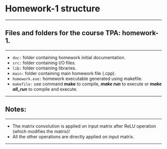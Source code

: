# Homework-1 structure
---
## Files and folders for the course TPA: homework-1.
---
- `doc:` folder containing homework initial documentation.
- `src:` folder containing I/O files.
- `lib:` folder containing libraries.
- `main:` folder containing main homework file (.cpp).
- `homework.exe:` homework executable generated using makefile.
- `makefile:` use command **make** to compile, ***make run*** to execute or ***make all_run*** to compile and execute.
---
## Notes:
---
- The matrix convolution is applied on input matrix after ReLU operation (which modifies the matrix)!
- All the other operations are directly applied on input matrix.
---
